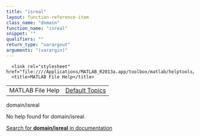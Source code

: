 ```yaml
---
title: "isreal"
layout: function-reference-item
class_name: "domain"
function_name: "isreal"
snippet: ""
qualifiers: ""
return_type: "varargout"
arguments: "(varargin)"
---
```


<html>
   <head>
      <meta http-equiv="Content-Type" content="text/html; charset=utf-8">
   
      <link rel="stylesheet" href="file:////Applications/MATLAB_R2013a.app/toolbox/matlab/helptools/private/helpwin.css">
      <title>MATLAB File Help</title>
   </head>
   <body>
      <!--Single-page help-->
      <table border="0" cellspacing="0" width="100%">
         <tr class="subheader">
            <td class="headertitle">MATLAB File Help</td>
            <td class="subheader-right"><a href="matlab:helpwin">Default Topics</a></td>
         </tr>
      </table>
      <div class="title">domain/isreal</div>
      <!--No help found-->
      <p>No help found for <span class="helptopic">domain/isreal</span>.
      </p>
      <p><a href="matlab:docsearch('domain/isreal')">
            Search for <b>domain/isreal</b> in documentation
            </a></p>
   </body>
</html>
